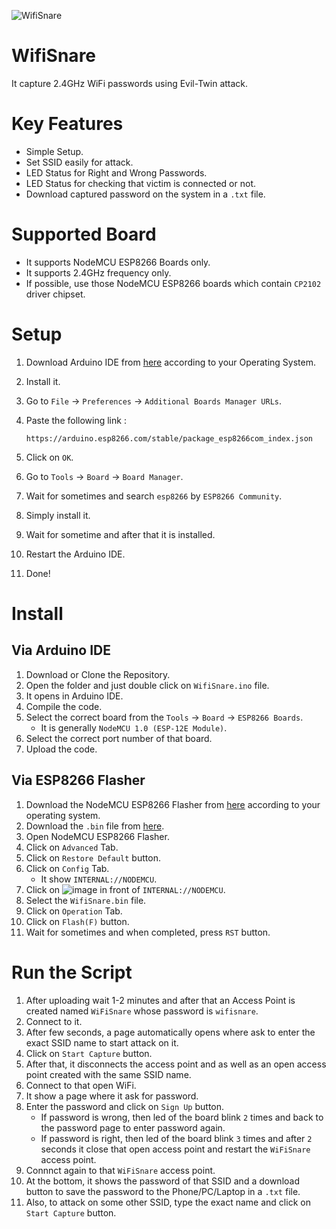 ![WifiSnare](https://github.com/user-attachments/assets/23dad4db-6bda-4d47-b5af-698ed5451e18)

# WifiSnare
It capture 2.4GHz WiFi passwords using Evil-Twin attack.

# Key Features
- Simple Setup.
- Set SSID easily for attack.
- LED Status for Right and Wrong Passwords.
- LED Status for checking that victim is connected or not.
- Download captured password on the system in a `.txt` file.

# Supported Board
- It supports NodeMCU ESP8266 Boards only.
- It supports 2.4GHz frequency only.
- If possible, use those NodeMCU ESP8266 boards which contain `CP2102` driver chipset.

# Setup
1. Download Arduino IDE from [here](https://www.arduino.cc/en/software) according to your Operating System.
2. Install it.
3. Go to `File` → `Preferences` → `Additional Boards Manager URLs`.
4. Paste the following link :
   
   ```
   https://arduino.esp8266.com/stable/package_esp8266com_index.json
   ```
5. Click on `OK`.
6. Go to `Tools` → `Board` → `Board Manager`.
7. Wait for sometimes and search `esp8266` by `ESP8266 Community`.
8. Simply install it.
9. Wait for sometime and after that it is installed.
10. Restart the Arduino IDE.
11. Done!

# Install
## Via Arduino IDE
1. Download or Clone the Repository.
2. Open the folder and just double click on `WifiSnare.ino` file.
3. It opens in Arduino IDE.
4. Compile the code.
5. Select the correct board from the `Tools` → `Board` → `ESP8266 Boards`.
   - It is generally `NodeMCU 1.0 (ESP-12E Module)`.
6. Select the correct port number of that board.
7. Upload the code.
## Via ESP8266 Flasher
1. Download the NodeMCU ESP8266 Flasher from [here](https://github.com/nodemcu/nodemcu-flasher) according to your operating system.
2. Download the `.bin` file from [here](https://github.com/wirebits/WifiSnare/releases/download/v1.0/WifiSnare.bin).
3. Open NodeMCU ESP8266 Flasher.
4. Click on `Advanced` Tab.
5. Click on `Restore Default` button.
6. Click on `Config` Tab.
   - It show `INTERNAL://NODEMCU`.
7. Click on ![image](https://github.com/user-attachments/assets/1540d7e8-514a-4e60-a29d-3019699868df) in front of `INTERNAL://NODEMCU`.
8. Select the `WifiSnare.bin` file.
9. Click on `Operation` Tab.
10. Click on `Flash(F)` button.
12. Wait for sometimes and when completed, press `RST` button.
# Run the Script
1. After uploading wait 1-2 minutes and after that an Access Point is created named `WiFiSnare` whose password is `wifisnare`.
2. Connect to it.
3. After few seconds, a page automatically opens where ask to enter the exact SSID name to start attack on it.
4. Click on `Start Capture` button.
5. After that, it disconnects the access point and as well as an open access point created with the same SSID name.
6. Connect to that open WiFi.
7. It show a page where it ask for password.
8. Enter the password and click on `Sign Up` button.
    - If password is wrong, then led of the board blink `2` times and back to the password page to enter password again.
    - If password is right, then led of the board blink `3` times and after `2` seconds it close that open access point and restart the `WiFiSnare` access point.
9. Connnct again to that `WiFiSnare` access point.
10. At the bottom, it shows the password of that SSID and a download button to save the password to the Phone/PC/Laptop in a `.txt` file.
11. Also, to attack on some other SSID, type the exact name and click on `Start Capture` button.
